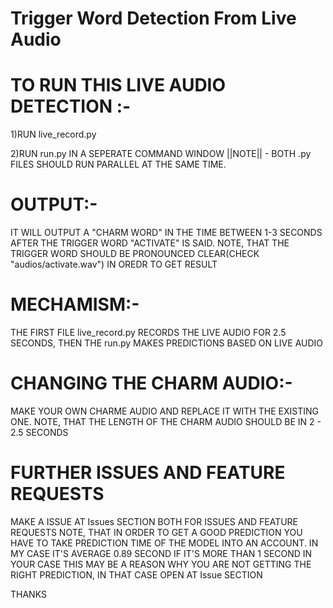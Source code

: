 # Trigger Word Detection From Live Audio

# TO RUN THIS LIVE AUDIO DETECTION :-
1)RUN live_record.py 

2)RUN run.py IN A SEPERATE COMMAND WINDOW
||NOTE|| - BOTH .py FILES SHOULD RUN PARALLEL AT THE SAME TIME.

# OUTPUT:-
IT WILL OUTPUT A "CHARM WORD" IN THE TIME BETWEEN 1-3 SECONDS AFTER THE TRIGGER WORD "ACTIVATE" IS SAID.
NOTE, THAT THE TRIGGER WORD SHOULD BE PRONOUNCED CLEAR(CHECK "audios/activate.wav") IN OREDR TO GET RESULT

# MECHAMISM:-
THE FIRST FILE live_record.py RECORDS THE LIVE AUDIO FOR 2.5 SECONDS, THEN THE run.py MAKES PREDICTIONS BASED ON LIVE AUDIO

# CHANGING THE CHARM AUDIO:-
MAKE YOUR OWN CHARME AUDIO AND REPLACE IT WITH THE EXISTING ONE.
NOTE, THAT THE LENGTH OF THE CHARM AUDIO SHOULD BE IN 2 - 2.5 SECONDS 

# FURTHER ISSUES AND FEATURE REQUESTS
MAKE A ISSUE AT Issues SECTION BOTH FOR ISSUES AND FEATURE REQUESTS
NOTE, THAT IN ORDER TO GET A GOOD PREDICTION YOU HAVE TO TAKE PREDICTION TIME OF THE MODEL INTO AN ACCOUNT. IN MY CASE IT'S AVERAGE 0.89 SECOND IF IT'S MORE THAN 1 SECOND IN YOUR CASE THIS MAY BE A REASON WHY YOU ARE NOT GETTING THE RIGHT PREDICTION, IN THAT CASE OPEN AT Issue SECTION   


THANKS
